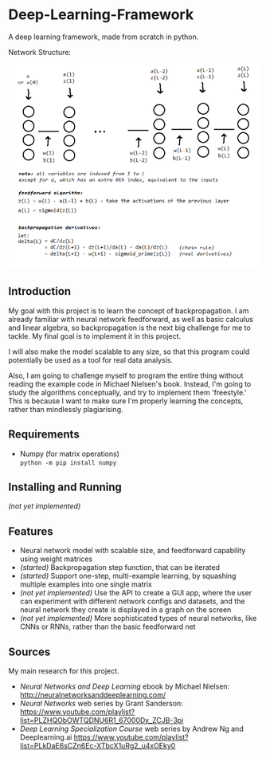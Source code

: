 
# Deep-Learning-Framework
A deep learning framework, made from scratch in python.

Network Structure:

![image](https://github.com/Anthony-Gambale/Deep-Learning-Framework/blob/main/framework/diagram.png)

## Introduction

My goal with this project is to learn the concept of backpropagation. I am already familiar with neural network feedforward, as well as basic calculus and linear algebra, so backpropagation is the next big challenge for me to tackle. My final goal is to implement it in this project.

I will also make the model scalable to any size, so that this program could potentially be used as a tool for real data analysis.

Also, I am going to challenge myself to program the entire thing without reading the example code in Michael Nielsen's book. Instead, I'm going to study the algorithms conceptually, and try to implement them 'freestyle.' This is because I want to make sure I'm properly learning the concepts, rather than mindlessly plagiarising.

## Requirements
 * Numpy (for matrix operations)  
```python -m pip install numpy```

## Installing and Running
*(not yet implemented)*

## Features
 * Neural network model with scalable size, and feedforward capability using weight matrices
 * *(started)* Backpropagation step function, that can be iterated
 * *(started)* Support one-step, multi-example learning, by squashing multiple examples into one single matrix
 * *(not yet implemented)* Use the API to create a GUI app, where the user can experiment with different network configs and datasets, and the neural network they create is displayed in a graph on the screen
 * *(not yet implemented)* More sophisticated types of neural networks, like CNNs or RNNs, rather than the basic feedforward net

## Sources
My main research for this project.
 * *Neural Networks and Deep Learning* ebook by Michael Nielsen:  
http://neuralnetworksanddeeplearning.com/
 * *Neural Networks* web series by Grant Sanderson:  
https://www.youtube.com/playlist?list=PLZHQObOWTQDNU6R1_67000Dx_ZCJB-3pi
 * *Deep Learning Specialization Course* web series by Andrew Ng and Deeplearning.ai
https://www.youtube.com/playlist?list=PLkDaE6sCZn6Ec-XTbcX1uRg2_u4xOEky0
